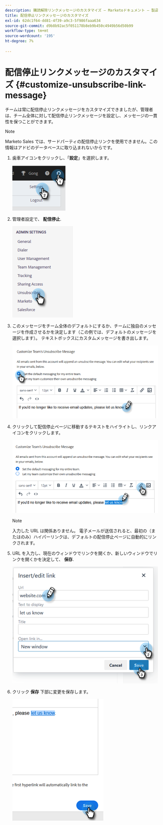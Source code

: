 ```yaml
---
description: 購読解除リンクメッセージのカスタマイズ — Marketoドキュメント — 製品ドキュメント
title: 配信停止リンクメッセージのカスタマイズ
exl-id: 62dc1f64-dd81-4f39-a9c3-5f986faaa634
source-git-commit: d9b8b92ac5f051178b8eb9b450c4949b56d50b99
workflow-type: tm+mt
source-wordcount: '195'
ht-degree: 7%

---
```


# 配信停止リンクメッセージのカスタマイズ {#customize-unsubscribe-link-message}

チームは常に配信停止リンクメッセージをカスタマイズできましたが、管理者は、チーム全体に対して配信停止リンクメッセージを設定し、メッセージの一貫性を保つことができます。

>[!NOTE]
>
>Marketo Sales では、サードパーティの配信停止リンクを使用できません。この情報はアドビのデータベースに取り込まれないからです。

1. 歯車アイコンをクリックし、「**設定**」を選択します。

   ![](assets/customize-unsubscribe-link-message-1.png)

1. 管理者設定で、 **配信停止**.

   ![](assets/customize-unsubscribe-link-message-2.png)

1. このメッセージをチーム全体のデフォルトにするか、チームに独自のメッセージを作成させるかを決定します（この例では、デフォルトのメッセージを選択します）。 テキストボックスにカスタムメッセージを書き出します。

   ![](assets/customize-unsubscribe-link-message-3.png)

1. クリックして配信停止ページに移動するテキストをハイライトし、リンクアイコンをクリックします。

   ![](assets/customize-unsubscribe-link-message-4.png)

   >[!NOTE]
   >
   >入力した URL は関係ありません。 電子メールが送信されると、最初の（またはのみ）ハイパーリンクは、デフォルトの配信停止ページに自動的にリンクされます。

1. URL を入力し、現在のウィンドウでリンクを開くか、新しいウィンドウでリンクを開くかを決定して、 **保存**.

   ![](assets/customize-unsubscribe-link-message-5.png)

1. クリック **保存** 下部に変更を保存します。

   ![](assets/customize-unsubscribe-link-message-6.png)
